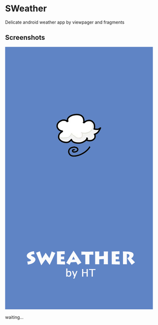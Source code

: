 # SWeather
Delicate android weather app by viewpager and fragments

## Screenshots
![screenshots](res/drawable-hdpi/start_bg.png)

waiting...
